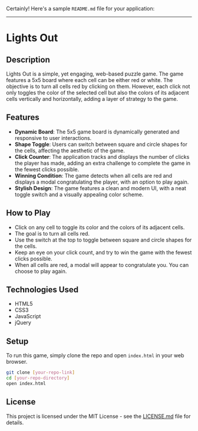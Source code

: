 Certainly! Here's a sample `README.md` file for your application:

---

# Lights Out

## Description
Lights Out is a simple, yet engaging, web-based puzzle game. The game features a 5x5 board where each cell can be either red or white. The objective is to turn all cells red by clicking on them. However, each click not only toggles the color of the selected cell but also the colors of its adjacent cells vertically and horizontally, adding a layer of strategy to the game.

## Features
- **Dynamic Board**: The 5x5 game board is dynamically generated and responsive to user interactions.
- **Shape Toggle**: Users can switch between square and circle shapes for the cells, affecting the aesthetic of the game.
- **Click Counter**: The application tracks and displays the number of clicks the player has made, adding an extra challenge to complete the game in the fewest clicks possible.
- **Winning Condition**: The game detects when all cells are red and displays a modal congratulating the player, with an option to play again.
- **Stylish Design**: The game features a clean and modern UI, with a neat toggle switch and a visually appealing color scheme.

## How to Play
- Click on any cell to toggle its color and the colors of its adjacent cells.
- The goal is to turn all cells red.
- Use the switch at the top to toggle between square and circle shapes for the cells.
- Keep an eye on your click count, and try to win the game with the fewest clicks possible.
- When all cells are red, a modal will appear to congratulate you. You can choose to play again.

## Technologies Used
- HTML5
- CSS3
- JavaScript
- jQuery

## Setup
To run this game, simply clone the repo and open `index.html` in your web browser.

```bash
git clone [your-repo-link]
cd [your-repo-directory]
open index.html
```

## License
This project is licensed under the MIT License - see the [LICENSE.md](LICENSE.md) file for details.
